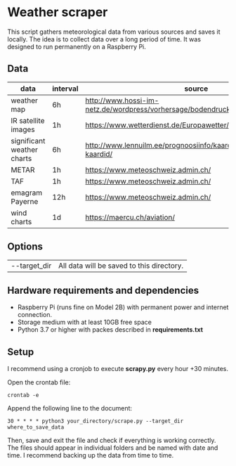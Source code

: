 # Weather scraper
This script gathers meteorological data from various sources and saves it locally. The idea is to collect data over a long period of time. It was designed to run permanently on a Raspberry Pi.  

## Data
| data                       | interval | source                                                              |
|----------------------------|----------|---------------------------------------------------------------------|
| weather map                | 6h       | http://www.hossi-im-netz.de/wordpress/vorhersage/bodendruckkarte/   |
| IR satellite images        | 1h       | https://www.wetterdienst.de/Europawetter/Satellitenbilder/Infrarot/ |
| significant weather charts | 6h       | http://www.lennuilm.ee/prognoosiinfo/kaardid/wafc-euroopa-kaardid/  |
| METAR                      | 1h       | https://www.meteoschweiz.admin.ch/                                  |
| TAF                        | 1h       | https://www.meteoschweiz.admin.ch/                                  |
| emagram Payerne            | 12h      | https://www.meteoschweiz.admin.ch/                                  |
| wind charts                | 1d       | https://maercu.ch/aviation/                                         |


## Options
<table>
    <tr>
        <td>--target_dir</td>
        <td>All data will be saved to this directory. </td>
    </tr>
</table>


## Hardware requirements and dependencies
* Raspberry Pi (runs fine on Model 2B) with permanent power and internet connection. 
* Storage medium with at least 10GB free space
* Python 3.7 or higher with packes described in __requirements.txt__

## Setup
I recommend using a cronjob to execute __scrapy.py__ every hour +30 minutes. 

Open the crontab file: 
```
crontab -e
```
Append the following line to the document: 
```
30 * * * * python3 your_directory/scrape.py --target_dir where_to_save_data
```
Then, save and exit the file and check if everything is working correctly. The files should appear in individual folders and be named with date and time. I recommend backing up the data from time to time. 